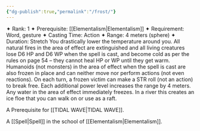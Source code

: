 ```yaml
---
{"dg-publish":true,"permalink":"/frost/"}
---
```


✦ Rank: 1
✦ Prerequisite: [[Elementalism\|Elementalism]]
✦ Requirement: Word, gesture
✦ Casting Time: Action
✦ Range: 4 meters (sphere)
✦ Duration: Stretch
You drastically lower the temperature around you. All
natural fires in the area of effect are extinguished and all
living creatures lose D6 HP and D6 WP when the spell is
cast, and become cold as per the rules on page 54 – they
cannot heal HP or WP until they get warm.
Humanoids (not monsters) in the area of effect when
the spell is cast are also frozen in place and can neither
move nor perform actions (not even reactions). On each
turn, a frozen victim can make a STR roll (not an action)
to break free. Each additional power level increases the
range by 4 meters.
Any water in the area of effect immediately freezes. In
a river this creates an ice floe that you can walk on or use
as a raft.

A Prerequisite for [[TIDAL WAVE\|TIDAL WAVE]].

A [[Spell\|Spell]] in the school of [[Elementalism\|Elementalism]].